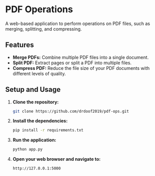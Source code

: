 # PDF Operations

A web-based application to perform operations on PDF files, such as merging, splitting, and compressing.

## Features

- **Merge PDFs:** Combine multiple PDF files into a single document.
- **Split PDF:** Extract pages or split a PDF into multiple files.
- **Compress PDF:** Reduce the file size of your PDF documents with different levels of quality.

## Setup and Usage

1. **Clone the repository:**
   ```bash
   git clone https://github.com/drdoof2019/pdf-ops.git
   ```

2. **Install the dependencies:**
   ```bash
   pip install -r requirements.txt
   ```

3. **Run the application:**
   ```bash
   python app.py
   ```

4. **Open your web browser and navigate to:**
   ```
   http://127.0.0.1:5000
   ```
